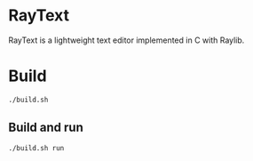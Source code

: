 # RayText

RayText is a lightweight text editor implemented in C with Raylib.

# Build
```bash
./build.sh
```

## Build and run
```bash
./build.sh run
```
